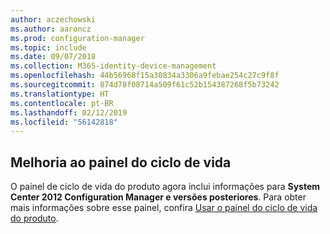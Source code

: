 ```yaml
---
author: aczechowski
ms.author: aaroncz
ms.prod: configuration-manager
ms.topic: include
ms.date: 09/07/2018
ms.collection: M365-identity-device-management
ms.openlocfilehash: 44b56968f15a30834a3306a9febae254c27c9f8f
ms.sourcegitcommit: 874d78f08714a509f61c52b154387268f5b73242
ms.translationtype: HT
ms.contentlocale: pt-BR
ms.lasthandoff: 02/12/2019
ms.locfileid: "56142818"
---
```

## <a name="bkmk_lifecycle"></a> Melhoria ao painel do ciclo de vida
<!--1358702-->

O painel de ciclo de vida do produto agora inclui informações para **System Center 2012 Configuration Manager e versões posteriores**. Para obter mais informações sobre esse painel, confira [Usar o painel do ciclo de vida do produto](/sccm/core/clients/manage/asset-intelligence/product-lifecycle-dashboard).


